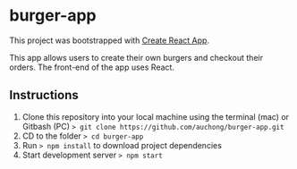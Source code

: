 # burger-app

This project was bootstrapped with [Create React App](https://github.com/facebookincubator/create-react-app).

This app allows users to create their own burgers and checkout their orders. The front-end of the app uses React. 

## Instructions
1. Clone this repository into your local machine using the terminal (mac) or Gitbash (PC) `> git clone https://github.com/auchong/burger-app.git`
2. CD to the folder `> cd burger-app`
3. Run `> npm install` to download project dependencies
4. Start development server `> npm start`
